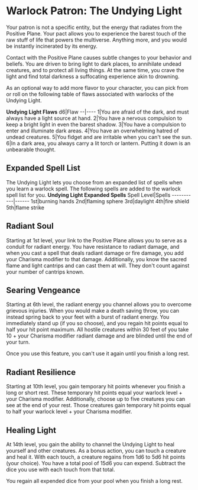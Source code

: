 # Warlock Patron: The Undying Light
Your patron is not a specific entity, but the energy that radiates from the Positive Plane. Your pact allows you to experience the barest touch of the raw stuff of life that powers the multiverse. Anything more, and you would be instantly incinerated by its energy.

Contact with the Positive Plane causes subtle changes to your behavior and beliefs. You are driven to bring light to dark places, to annihilate undead creatures, and to protect all living things. At the same time, you crave the light and find total darkness a suffocating experience akin to drowning.

As an optional way to add more flavor to your character, you can pick from or roll on the following table of flaws associated with warlocks of the Undying Light.

**Undying Light Flaws**
d6|Flaw
--|----
1|You are afraid of the dark, and must always have a light source at hand.
2|You have a nervous compulsion to keep a bright light in even the barest shadow.
3|You have a compulsion to enter and illuminate dark areas.
4|You have an overwhelming hatred of undead creatures.
5|You fidget and are irritable when you can't see the sun.
6|In a dark area, you always carry a lit torch or lantern. Putting it down is an unbearable thought.

## Expanded Spell List
The Undying Light lets you choose from an expanded list of spells when you learn a warlock spell. The following spells are added to the warlock spell list for you.
**Undying Light Expanded Spells** 
Spell Level|Spells
-----------|------
1st|burning hands 
2nd|flaming sphere
3rd|daylight
4th|fire shield
5th|flame strike

## Radiant Soul
Starting at 1st level, your link to the Positive Plane allows you to serve as a conduit for radiant energy. You have resistance to radiant damage, and when you cast a spell that deals radiant damage or fire damage, you add your Charisma modifier to that damage. Additionally, you know the sacred flame and light cantrips and can cast them at will. They don't count against your number of cantrips known.

## Searing Vengeance
Starting at 6th level, the radiant energy you channel allows you to overcome grievous injuries. When you would make a death saving throw, you can instead spring back to your feet with a burst of radiant energy. You immediately stand up (if you so choose), and you regain hit points equal to half your hit point maximum. All hostile creatures within 30 feet of you take 10 + your Charisma modifier radiant damage and are blinded until the end of your turn.

Once you use this feature, you can't use it again until you finish a long rest.

## Radiant Resilience
Starting at 10th level, you gain temporary hit points whenever you finish a long or short rest. These temporary hit points equal your warlock level + your Charisma modifier. Additionally, choose up to five creatures you can see at the end of your rest. Those creatures gain temporary hit points equal to half your warlock level + your Charisma modifier.

## Healing Light
At 14th level, you gain the ability to channel the Undying Light to heal yourself and other creatures. As a bonus action, you can touch a creature and heal it. With each touch, a creature regains from 1d6 to 5d6 hit points (your choice). You have a total pool of 15d6 you can expend. Subtract the dice you use with each touch from that total.

You regain all expended dice from your pool when you finish a long rest.